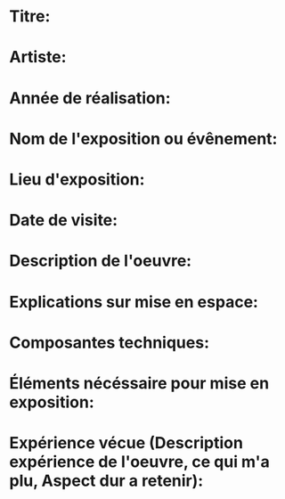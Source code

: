# Titre:
# Artiste:
# Année de réalisation:
# Nom de l'exposition ou évênement:
# Lieu d'exposition:
# Date de visite:
# Description de l'oeuvre:
# Explications sur mise en espace:
# Composantes techniques:
# Éléments nécéssaire pour mise en exposition:
# Expérience vécue (Description expérience de l'oeuvre, ce qui m'a plu, Aspect dur a retenir):
